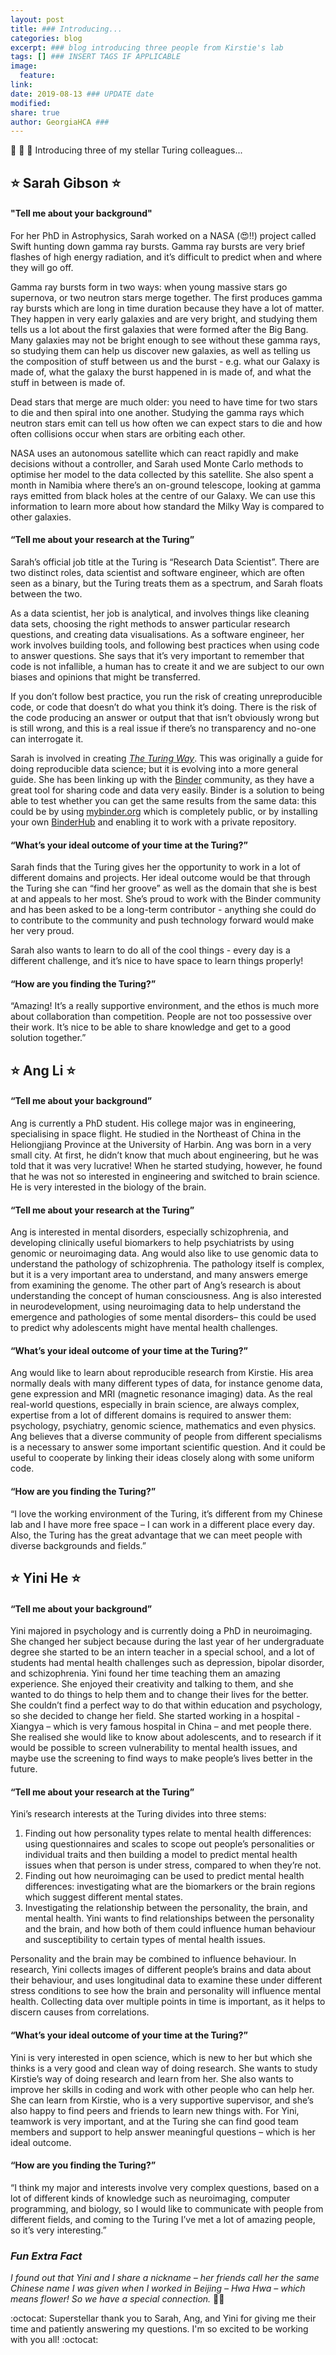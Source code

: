 ```yaml
---
layout: post
title: ### Introducing...
categories: blog
excerpt: ### blog introducing three people from Kirstie's lab 
tags: [] ### INSERT TAGS IF APPLICABLE
image:
  feature:
link: 
date: 2019-08-13 ### UPDATE date
modified:
share: true
author: GeorgiaHCA ###
---
```


:tada: :star2: :rocket: Introducing three of my stellar Turing colleagues... 

## :star: Sarah Gibson :star: 

#### "Tell me about your background"

For her PhD in Astrophysics, Sarah worked on a NASA (:heart_eyes:!!) project called Swift hunting down gamma ray bursts. Gamma ray bursts are very brief flashes of high energy radiation, and it’s difficult to predict when and where they will go off. 

Gamma ray bursts form in two ways: when young massive stars go supernova, or two neutron stars merge together. The first produces gamma ray bursts which are long in time duration because they have a lot of matter. They happen in very early galaxies and are very bright, and studying them tells us a lot about the first galaxies that were formed after the Big Bang. Many galaxies may not be bright enough to see without these gamma rays, so studying them can help us discover new galaxies, as well as telling us the composition of stuff between us and the burst - e.g. what our Galaxy is made of, what the galaxy the burst happened in is made of, and what the stuff in between is made of.

Dead stars that merge are much older:  you need to have time for two stars to die and then spiral into one another. Studying the gamma rays which neutron stars emit can tell us how often we can expect stars to die and how often collisions occur when stars are orbiting each other.

NASA uses an autonomous satellite which can react rapidly and make decisions without a controller, and Sarah used Monte Carlo methods to optimise her model to the data collected by this satellite. She also spent a month in Namibia where there’s an on-ground telescope, looking at gamma rays emitted from black holes at the centre of our Galaxy. We can use this information to learn more about how standard the Milky Way is compared to other galaxies.

#### “Tell me about your research at the Turing”

Sarah’s official job title at the Turing is “Research Data Scientist”. There are two distinct roles, data scientist and software engineer, which are often seen as a binary, but the Turing treats them as a spectrum, and Sarah floats between the two. 

As a data scientist, her job is analytical, and involves things like cleaning data sets, choosing the right methods to answer particular research questions, and creating data visualisations. As a software engineer, her work involves building tools, and following best practices when using code to answer questions. She says that it’s very important to remember that code is not infallible, a human has to create it and we are subject to our own biases and opinions that might be transferred.

If you don’t follow best practice, you run the risk of creating unreproducible code, or code that doesn’t do what you think it’s doing. There is the risk of the code producing an answer or output that that isn’t obviously wrong but is still wrong, and this is a real issue if there’s no transparency and no-one can interrogate it.

Sarah is involved in creating [_The Turing Way_](https://github.com/alan-turing-institute/the-turing-way). This was originally a guide for doing reproducible data science; but it is evolving into a more general guide. She has been linking up with the [Binder](https://mybinder.readthedocs.io/en/latest/) community, as they have a great tool for sharing code and data very easily. Binder is a solution to being able to test whether you can get the same results from the same data: this could be by using [mybinder.org](https://mybinder.org) which is completely public, or by installing your own [BinderHub](https://binderhub.readthedocs.io/en/latest/) and enabling it to work with a private repository. 

#### “What’s your ideal outcome of your time at the Turing?”

Sarah finds that the Turing gives her the opportunity to work in a lot of different domains and projects. Her ideal outcome would be that through the Turing she can “find her groove” as well as the domain that she is best at and appeals to her most. She’s proud to work with the Binder community and has been asked to be a long-term contributor - anything she could do to contribute to the community and push technology forward would make her very proud. 

Sarah also wants to learn to do all of the cool things - every day is a different challenge, and it’s nice to have space to learn things properly!

#### “How are you finding the Turing?”

“Amazing! It’s a really supportive environment, and the ethos is much more about collaboration than competition. People are not too possessive over their work. It’s nice to be able to share knowledge and get to a good solution together.”

## :star: Ang Li :star: 

#### “Tell me about your background”

Ang is currently a PhD student. His college major was in engineering, specialising in space flight. He studied in the Northeast of China in the Heliongjiang Province at the University of Harbin. Ang was born in a very small city. At first, he didn’t know that much about engineering, but he was told that it was very lucrative! When he started studying, however, he found that he was not so interested in engineering and switched to brain science. He is very interested in the biology of the brain.

#### “Tell me about your research at the Turing”

Ang is interested in mental disorders, especially schizophrenia, and developing clinically useful biomarkers to help psychiatrists by using genomic or neuroimaging data. Ang would also like to use genomic data to understand the pathology of schizophrenia. The pathology itself is complex, but it is a very important area to understand, and many answers emerge from examining the genome. The other part of Ang’s research is about understanding the concept of human consciousness. Ang is also interested in neurodevelopment, using neuroimaging data to help understand the emergence and pathologies of some mental disorders– this could be used to predict why adolescents might have mental health challenges.

#### “What’s your ideal outcome of your time at the Turing?”

Ang would like to learn about reproducible research from Kirstie. His area normally deals with many different types of data, for instance genome data, gene expression and MRI (magnetic resonance imaging) data. As the real real-world questions, especially in brain science, are always complex, expertise from a lot of different domains is required to answer them: psychology, psychiatry, genomic science, mathematics and even physics. Ang believes that a diverse community of people from different specialisms is a necessary to answer some important scientific question. And it could be useful to cooperate by linking their ideas closely along with some uniform code.

#### “How are you finding the Turing?”

“I love the working environment of the Turing, it’s different from my Chinese lab and I have more free space – I can work in a different place every day. Also, the Turing has the great advantage that we can meet people with diverse backgrounds and fields.”

## :star: Yini He :star: 

#### “Tell me about your background” 

Yini majored in psychology and is currently doing a PhD in neuroimaging. She changed her subject because during the last year of her undergraduate degree she started to be an intern teacher in a special school, and a lot of students had mental health challenges such as depression, bipolar disorder, and schizophrenia. Yini found her time teaching them an amazing experience. She enjoyed their creativity and talking to them, and she wanted to do things to help them and to change their lives for the better. She couldn’t find a perfect way to do that within education and psychology, so she decided to change her field. She started working in a hospital - Xiangya – which is very famous hospital in China – and met people there. She realised she would like to know about adolescents, and to research if it would be possible to screen vulnerability to mental health issues, and maybe use the screening to find ways to make people’s lives better in the future. 

#### “Tell me about your research at the Turing”

Yini’s research interests at the Turing divides into three stems:

1. Finding out how personality types relate to mental health differences: using questionnaires and scales to scope out people’s personalities or individual traits and then building a model to predict mental health issues when that person is under stress, compared to when they’re not.
2. Finding out how neuroimaging can be used to predict mental health differences: investigating what are the biomarkers or the brain regions which suggest different mental states.
3. Investigating the relationship between the personality, the brain, and mental health. Yini wants to find relationships between the personality and the brain, and how both of them could influence human behaviour and susceptibility to certain types of mental health issues. 

Personality and the brain may be combined to influence behaviour. In research, Yini collects images of different people’s brains and data about their behaviour, and uses longitudinal data to examine these under different stress conditions to see how the brain and personality will influence mental health. Collecting data over multiple points in time is important, as it helps to discern causes from correlations. 

#### “What’s your ideal outcome of your time at the Turing?”

Yini is very interested in open science, which is new to her but which she thinks is a very good and clean way of doing research. She wants to study Kirstie’s way of doing research and learn from her. She also wants to improve her skills in coding and work with other people who can help her. She can learn from Kirstie, who is a very supportive supervisor, and she’s also happy to find peers and friends to learn new things with. For Yini, teamwork is very important, and at the Turing she can find good team members and support to help answer meaningful questions – which is her ideal outcome.

#### “How are you finding the Turing?”

“I think my major and interests involve very complex questions, based on a lot of different kinds of knowledge such as neuroimaging, computer programming, and biology, so I would like to communicate with people from different fields, and coming to the Turing I’ve met a lot of amazing people, so it’s very interesting.”

### <em> Fun Extra Fact </em> 

<em> I found out that Yini and I share a nickname – her friends call her the same Chinese name I was given when I worked in Beijing – Hwa Hwa – which means flower! So we have a special connection. </em> :cherry_blossom::cherry_blossom:

:octocat: Superstellar thank you to Sarah, Ang, and Yini for giving me their time and patiently answering my questions. I'm so excited to be working with you all! :octocat:
